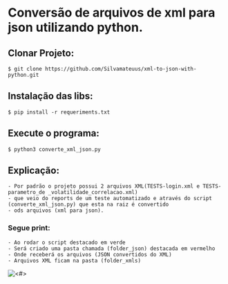 # Conversão de arquivos de xml para json utilizando python.
  
## Clonar Projeto:
    $ git clone https://github.com/Silvamateuus/xml-to-json-with-python.git

## Instalação das libs:
    $ pip install -r requeriments.txt
    
## Execute o programa:
    $ python3 converte_xml_json.py

## Explicação:
    - Por padrão o projeto possui 2 arquivos XML(TESTS-login.xml e TESTS-parametro_de _volatilidade_correlacao.xml) 
    - que veio do reports de um teste automatizado e através do script (converte_xml_json.py) que esta na raiz é convertido
    - ods arquivos (xml para json).   

### Segue print:

    - Ao rodar o script destacado em verde 
    - Será criado uma pasta chamada (folder_json) destacada em vermelho
    - Onde receberá os arquivos (JSON convertidos do XML)
    - Arquivos XML ficam na pasta (folder_xmls)

 ![<#>](https://github.com/Silvamateuus/xml-json-python/blob/master/img/img.png) 

